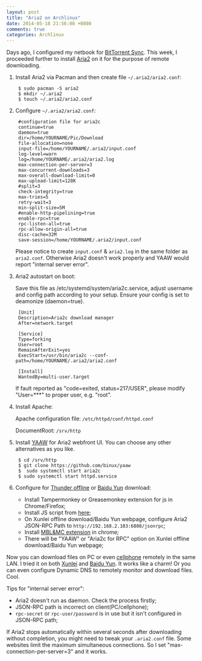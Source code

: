 ```yaml
---
layout: post
title: "Aria2 on Archlinux"
date: 2014-05-18 21:56:08 +0800
comments: true
categories: Archlinux
---
```


Days ago, I configured my netbook for [BitTorrent Sync](http://blog.pzheng.info/blog/2014/02/24/build-home-backup-system/). This week, I proceeded further to install [Aria2](http://aria2.sourceforge.net/) on it for the purpose of remote downloading. 

<!--more-->

1. Install Aria2 via Pacman and then create file `~/.aria2/aria2.conf`:

	    $ sudo pacman -S aria2
		$ mkdir ~/.aria2
		$ touch ~/.aria2/aria2.conf

2. Configure `~/.aria2/aria2.conf`:

        #configuration file for aria2c
        continue=true
        daemon=true
        dir=/home/YOURNAME/Pic/Download
        file-allocation=none
        input-file=/home/YOURNAME/.aria2/input.conf
        log-level=warn
        log=/home/YOURNAME/.aria2/aria2.log
        max-connection-per-server=3
        max-concurrent-downloads=3
        max-overall-download-limit=0
        max-upload-limit=128K
        #split=3
        check-integrity=true
        max-tries=5
        retry-wait=3
        min-split-size=5M
        #enable-http-pipelining=true
        enable-rpc=true
        rpc-listen-all=true
        rpc-allow-origin-all=true
        disc-cache=32M
        save-session=/home/YOURNAME/.aria2/input.conf
    
	Please notice to create `input.conf` & `aria2.log` in the same folder as `aria2.conf`. Otherwise Aria2 doesn't work properly and YAAW would report "internal server error".

3. Aria2 autostart on boot:

    Save this file as /etc/systemd/system/aria2c.service, adjust username and config path according to your setup. Ensure your config is set to deamonize (daemon=true).

        [Unit]
        Description=Aria2c download manager
        After=network.target
        
        [Service]
        Type=forking
        User=root
        RemainAfterExit=yes
        ExecStart=/usr/bin/aria2c --conf-path=/home/YOURNAME/.aria2/aria2.conf
        
        [Install]
        WantedBy=multi-user.target

    If fault reported as "code=exited, status=217/USER", please modify "User=***" to proper user, e.g. "root". 

4. Install Apache:

    Apache configuration file: `/etc/httpd/conf/httpd.conf`

	DocumentRoot: `/srv/http`

5. Install [YAAW](https://github.com/binux/yaaw) for Aria2 webfront UI. You can choose any other alternatives as you like.

	    $ cd /srv/http
	    $ git clone https://github.com/binux/yaaw
	    $  sudo systemctl start aria2c
	    $ sudo systemctl start httpd.service

6. Configure for [Thunder offline](lixian.xunlei.com) or [Baidu Yun](yun.baidu.com) download:

    - Install Tampermonkey or Greasemonkey extension for js in Chrome/Firefox;
    - Install JS script from [here](https://github.com/binux/ThunderLixianExporter);
    - On Xunlei offline download/Baidu Yun webpage, configure Aria2 JSON-RPC Path to `http://192.168.2.103:6800/jsonrpc`;
    - Install [MBL&MC extension](https://chrome.google.com/webstore/detail/mblmc%E8%BF%85%E9%9B%B7%E7%A6%BB%E7%BA%BFqq%E6%97%8B%E9%A3%8E%E7%99%BE%E5%BA%A6%E7%BD%91%E7%9B%98360%E4%BA%91%E7%9B%98%E7%AD%89ar/iamaphkapjbdhhpdapkalhanifedeged) in chrome;
	- There will be "YAAW" or "Aria2c for RPC" option on Xunlei offline download/Baidu Yun webpage;

Now you can download files on PC or even [cellphone](https://play.google.com/store/apps/details?id=com.paranoia.remotearia2) remotely in the same LAN. I tried it on both [Xunlei](www.xunlei.com) and [Baidu Yun](yun.baidu.com). It works like a charm! Or you can even configure Dynamic DNS to remotely monitor and download files. Cool.

Tips for "internal server error":

* Aria2 doesn't run as daemon. Check the process firstly;
* JSON-RPC path is incorrect on client(PC/cellphone);
* `rpc-secret` or `rpc-user/password` is in use but it isn't configured in JSON-RPC path;

If Aria2 stops automatically within several seconds after downloading without completion, you might need to tweak your `.aria2.conf` file. Some websites limit the maximum simultaneous connections. So I set "max-connection-per-server=3" and it works.
